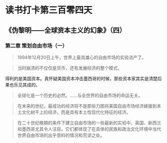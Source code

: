 读书打卡第三百零四天
===
《伪黎明——全球资本主义的幻象》（四）
---

### 第二章 策划自由市场（一）

> 1994年12月20日上午，世界上最具雄心的自由市场的实验流产了。

> 当时崩溃的不仅仅是货币，还有发展经济的整个模式。

得利的是美国资本。真怀疑美国资本冲击墨西哥的时候，那些资本家其实是清楚后果也乐见其成的。

> 全球化是一个历史的必然。……与全世界的自由市场的命运无关。

> 在未来的世纪，最成功的经济将不是那些力图将美国自由市场经济嫁接到本土文化树干上的经济，而是具有本土性现代化特征的经济。

> 在二十世纪晚期的条件下建立自由市场的一些最新的实验中，英国、新西兰和墨西哥尤其令人注目。它们都体现了在具体的民族和政治文化环境中当代世界自由市场的出乎意料的情况和荒谬之处。